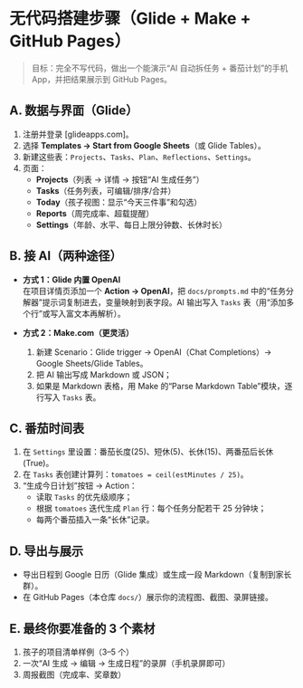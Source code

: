 # 无代码搭建步骤（Glide + Make + GitHub Pages）

> 目标：完全不写代码，做出一个能演示“AI 自动拆任务 + 番茄计划”的手机 App，并把结果展示到 GitHub Pages。

## A. 数据与界面（Glide）
1. 注册并登录 [glideapps.com]。
2. 选择 **Templates → Start from Google Sheets**（或 Glide Tables）。
3. 新建这些表：`Projects`、`Tasks`、`Plan`、`Reflections`、`Settings`。
4. 页面：
   - **Projects**（列表 → 详情 → 按钮“AI 生成任务”）
   - **Tasks**（任务列表，可编辑/排序/合并）
   - **Today**（孩子视图：显示“今天三件事”和勾选）
   - **Reports**（周完成率、超载提醒）
   - **Settings**（年龄、水平、每日上限分钟数、长休时长）

## B. 接 AI（两种途径）
- **方式 1：Glide 内置 OpenAI**  
  在项目详情页添加一个 **Action → OpenAI**，把 `docs/prompts.md` 中的“任务分解器”提示词复制进去，变量映射到表字段。AI 输出写入 `Tasks` 表（用“添加多个行”或写入富文本再解析）。

- **方式 2：Make.com（更灵活）**  
  1) 新建 Scenario：Glide trigger → OpenAI（Chat Completions）→ Google Sheets/Glide Tables。  
  2) 把 AI 输出写成 Markdown 或 JSON；
  3) 如果是 Markdown 表格，用 Make 的“Parse Markdown Table”模块，逐行写入 `Tasks` 表。

## C. 番茄时间表
1. 在 `Settings` 里设置：番茄长度(25)、短休(5)、长休(15)、两番茄后长休(True)。  
2. 在 `Tasks` 表创建计算列：`tomatoes = ceil(estMinutes / 25)`。  
3. “生成今日计划”按钮 → Action：
   - 读取 `Tasks` 的优先级顺序；
   - 根据 `tomatoes` 迭代生成 `Plan` 行：每个任务分配若干 25 分钟块；
   - 每两个番茄插入一条“长休”记录。

## D. 导出与展示
- 导出日程到 Google 日历（Glide 集成）或生成一段 Markdown（复制到家长群）。
- 在 GitHub Pages（本仓库 `docs/`）展示你的流程图、截图、录屏链接。

## E. 最终你要准备的 3 个素材
1) 孩子的项目清单样例（3–5 个）  
2) 一次“AI 生成 → 编辑 → 生成日程”的录屏（手机录屏即可）  
3) 周报截图（完成率、奖章数）
